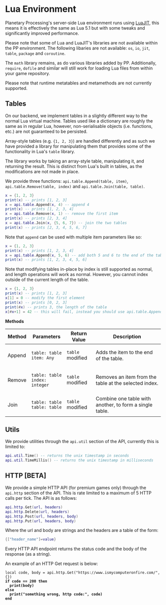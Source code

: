 # Lua Environment

Planetary Processing's server-side Lua environment runs using [LuaJIT](https://luajit.org/luajit.html), this means it is effectively the same as Lua 5.1 but with some tweaks and significantly improved performance.

Please note that some of Lua and LuaJIT's libraries are not available within the PP environment. The following libaries are not available: `os`, `io`, `jit`, `table`, `package` and `coroutine`.

The `math` library remains, as do various libraries added by PP. Additionally, `require`, `dofile` and similar will still work for loading Lua files from within your game repository.

Please note that runtime metatables and metamethods are not currently supported.

## Tables

On our backend, we implement tables in a slightly different way to the normal Lua virtual machine. Tables used like a dictionary are roughly the same as in regular Lua, however, non-serialisable objects (i.e. functions, etc.) are not guaranteed to be persisted.

Array-style tables (e.g. `{1, 2, 3}`) are handled differently and as such we have provided a library for manipulating them that provides some of the functionality in Lua's `table` library.

The library works by taking an array-style table, manipulating it, and returning the result. This is distinct from Lua's built in tables, as the modifications are not made in place.

We provide three functions: `api.table.Append(table, item)`, `api.table.Remove(table, index)` and `api.table.Join(table, table)`.

```lua
x = {1, 2, 3}
print(x) -- prints [1, 2, 3]
x = api.table.Append(x, 4) -- append 4
print(x) -- prints [1, 2, 3, 4]
x = api.table.Remove(x, 1) -- remove the first item
print(x) -- prints [2, 3, 4]
x = api.table.Join(x, {5, 6, 7}) -- join the two tables
print(x) -- prints [2, 3, 4, 5, 6, 7]
```

Note that `append` can be used with multiple item parameters like so:

```lua
x = {1, 2, 3}
print(x) -- prints [1, 2, 3, 4]
x = api.table.Append(x, 5, 6) -- add both 5 and 6 to the end of the table
print(x) -- prints [1, 2, 3, 4, 5, 6]
```

Note that modifying tables in-place by index is still supported as normal, and length operations will work as normal. However, you cannot index outside of the current length of the table.

```lua
x = {1, 2, 3}
print(x) -- prints [1, 2, 3]
x[1] = 0 -- modify the first element
print(x) -- prints [0, 2, 3]
print(#x) -- prints 3, the length of the table
x[#x+1] = 42 -- this will fail, instead you should use api.table.Append
```

**Methods**

| Method | Parameters                                                      | Return Value                          | Description                                             |
| ------ | --------------------------------------------------------------- | ------------------------------------- | ------------------------------------------------------- |
| Append | <p><code>table: table</code><br><code>item: Any</code></p>      | <p><code>table</code><br>modified</p> | Adds the item to the end of the table.                  |
| Remove | <p><code>table: table</code><br><code>index: integer</code></p> | <p><code>table</code><br>modified</p> | Removes an item from the table at the selected index.   |
| Join   | <p><code>table: table</code><br><code>table: table</code></p>   | <p><code>table</code><br>modified</p> | Combine one table with another, to form a single table. |

## Utils

We provide utilities through the `api.util` section of the API, currently this is limited to:

```lua
api.util.Time() -- returns the unix timestamp in seconds
api.util.TimeMillis() -- returns the unix timestamp in milliseconds
```

## HTTP \[BETA]

We provide a simple HTTP API (for premium games only) through the `api.http` section of the API. This is rate limited to a maximum of 5 HTTP calls per tick. The API is as follows:

```lua
api.http.Get(url, headers)
api.http.Delete(url, headers)
api.http.Post(url, headers, body)
api.http.Put(url, headers, body)
```

Where the url and body are strings and the headers are a table of the form:

```lua
{["header_name"]=value}
```

Every HTTP API endpoint returns the status code and the body of the response (as a string).

An example of an HTTP Get request is below:

<pre class="language-lua"><code class="lang-lua">local code, body = api.http.Get("https://www.ismycomputeronfire.com/", {})
<strong>if code == 200 then
</strong><strong>  print(body)
</strong><strong>else
</strong><strong>  print("something wrong, http code:", code)
</strong><strong>end
</strong></code></pre>
